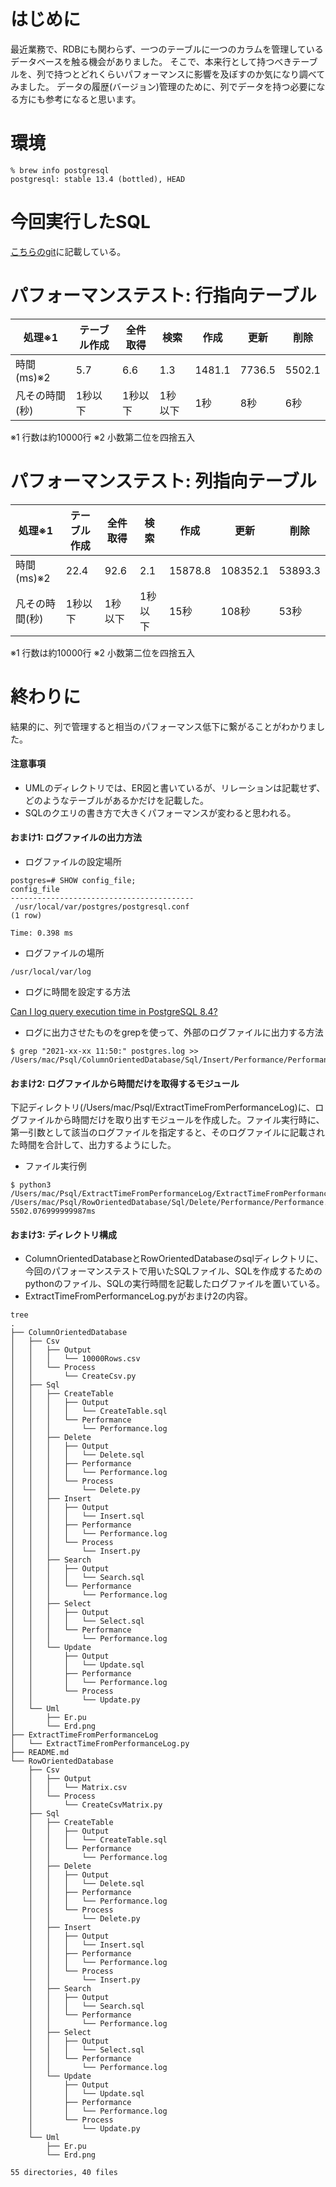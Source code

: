 # はじめに

最近業務で、RDBにも関わらず、一つのテーブルに一つのカラムを管理しているデータベースを触る機会がありました。
そこで、本来行として持つべきテーブルを、列で持つとどれくらいパフォーマンスに影響を及ぼすのか気になり調べてみました。
データの履歴(バージョン)管理のために、列でデータを持つ必要になる方にも参考になると思います。

# 環境

```
% brew info postgresql
postgresql: stable 13.4 (bottled), HEAD
```

# 今回実行したSQL

[こちらのgit](https://github.com/Ken3-4649/column-oriented-db-vs-row-oriented-db)に記載している。

# パフォーマンステスト: 行指向テーブル

| 処理※1 | テーブル作成 | 全件取得 | 検索 | 作成 | 更新 | 削除 |
| ---- | ---- | ---- | ---- | ---- | ---- | ---- |
| 時間(ms)※2 | 5.7 | 6.6 | 1.3 | 1481.1 | 7736.5 | 5502.1 |
| 凡その時間(秒) | 1秒以下 | 1秒以下 | 1秒以下 | 1秒 | 8秒 | 6秒 |

※1 行数は約10000行
※2 小数第二位を四捨五入

# パフォーマンステスト: 列指向テーブル

| 処理※1 | テーブル作成 | 全件取得 | 検索 | 作成 | 更新 | 削除 |
| ---- | ---- | ---- | ---- | ---- | ---- | ---- |
| 時間(ms)※2 | 22.4 | 92.6 | 2.1 | 15878.8 | 108352.1 | 53893.3 |
| 凡その時間(秒) | 1秒以下 | 1秒以下 | 1秒以下 | 15秒 | 108秒 | 53秒 |

※1 行数は約10000行
※2 小数第二位を四捨五入


# 終わりに

結果的に、列で管理すると相当のパフォーマンス低下に繋がることがわかりました。

#### 注意事項

- UMLのディレクトリでは、ER図と書いているが、リレーションは記載せず、どのようなテーブルがあるかだけを記載した。
- SQLのクエリの書き方で大きくパフォーマンスが変わると思われる。

#### おまけ1: ログファイルの出力方法

- ログファイルの設定場所
```
postgres=# SHOW config_file;
config_file               
-----------------------------------------
 /usr/local/var/postgres/postgresql.conf
(1 row)

Time: 0.398 ms
```

- ログファイルの場所
```
/usr/local/var/log
```

- ログに時間を設定する方法

[Can I log query execution time in PostgreSQL 8.4?](https://stackoverflow.com/questions/12670745/can-i-log-query-execution-time-in-postgresql-8-4)

- ログに出力させたものをgrepを使って、外部のログファイルに出力する方法

```
$ grep "2021-xx-xx 11:50:" postgres.log >> /Users/mac/Psql/ColumnOrientedDatabase/Sql/Insert/Performance/Performance.log
```

#### おまけ2: ログファイルから時間だけを取得するモジュール

下記ディレクトリ(/Users/mac/Psql/ExtractTimeFromPerformanceLog)に、ログファイルから時間だけを取り出すモジュールを作成した。ファイル実行時に、第一引数として該当のログファイルを指定すると、そのログファイルに記載された時間を合計して、出力するようにした。

- ファイル実行例
```
$ python3 /Users/mac/Psql/ExtractTimeFromPerformanceLog/ExtractTimeFromPerformanceLog.py /Users/mac/Psql/RowOrientedDatabase/Sql/Delete/Performance/Performance.log
5502.076999999987ms
```

#### おまけ3: ディレクトリ構成

- ColumnOrientedDatabaseとRowOrientedDatabaseのsqlディレクトリに、今回のパフォーマンステストで用いたSQLファイル、SQLを作成するためのpythonのファイル、SQLの実行時間を記載したログファイルを置いている。
- ExtractTimeFromPerformanceLog.pyがおまけ2の内容。

```
tree
.
├── ColumnOrientedDatabase
│   ├── Csv
│   │   ├── Output
│   │   │   └── 10000Rows.csv
│   │   └── Process
│   │       └── CreateCsv.py
│   ├── Sql
│   │   ├── CreateTable
│   │   │   ├── Output
│   │   │   │   └── CreateTable.sql
│   │   │   └── Performance
│   │   │       └── Performance.log
│   │   ├── Delete
│   │   │   ├── Output
│   │   │   │   └── Delete.sql
│   │   │   ├── Performance
│   │   │   │   └── Performance.log
│   │   │   └── Process
│   │   │       └── Delete.py
│   │   ├── Insert
│   │   │   ├── Output
│   │   │   │   └── Insert.sql
│   │   │   ├── Performance
│   │   │   │   └── Performance.log
│   │   │   └── Process
│   │   │       └── Insert.py
│   │   ├── Search
│   │   │   ├── Output
│   │   │   │   └── Search.sql
│   │   │   └── Performance
│   │   │       └── Performance.log
│   │   ├── Select
│   │   │   ├── Output
│   │   │   │   └── Select.sql
│   │   │   └── Performance
│   │   │       └── Performance.log
│   │   └── Update
│   │       ├── Output
│   │       │   └── Update.sql
│   │       ├── Performance
│   │       │   └── Performance.log
│   │       └── Process
│   │           └── Update.py
│   └── Uml
│       ├── Er.pu
│       └── Erd.png
├── ExtractTimeFromPerformanceLog
│   └── ExtractTimeFromPerformanceLog.py
├── README.md
└── RowOrientedDatabase
    ├── Csv
    │   ├── Output
    │   │   └── Matrix.csv
    │   └── Process
    │       └── CreateCsvMatrix.py
    ├── Sql
    │   ├── CreateTable
    │   │   ├── Output
    │   │   │   └── CreateTable.sql
    │   │   └── Performance
    │   │       └── Performance.log
    │   ├── Delete
    │   │   ├── Output
    │   │   │   └── Delete.sql
    │   │   ├── Performance
    │   │   │   └── Performance.log
    │   │   └── Process
    │   │       └── Delete.py
    │   ├── Insert
    │   │   ├── Output
    │   │   │   └── Insert.sql
    │   │   ├── Performance
    │   │   │   └── Performance.log
    │   │   └── Process
    │   │       └── Insert.py
    │   ├── Search
    │   │   ├── Output
    │   │   │   └── Search.sql
    │   │   └── Performance
    │   │       └── Performance.log
    │   ├── Select
    │   │   ├── Output
    │   │   │   └── Select.sql
    │   │   └── Performance
    │   │       └── Performance.log
    │   └── Update
    │       ├── Output
    │       │   └── Update.sql
    │       ├── Performance
    │       │   └── Performance.log
    │       └── Process
    │           └── Update.py
    └── Uml
        ├── Er.pu
        └── Erd.png

55 directories, 40 files
```
